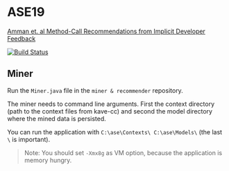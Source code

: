 # ASE19

[Amman et. al Method-Call Recommendations from Implicit Developer Feedback](https://doi.org/10.1145/2593728.2593730)

[![Build Status](https://travis-ci.org/advanced-software-engineering/Miner-Recommender.svg?branch=master)](https://travis-ci.org/mustard123/ASE19)

## Miner

Run the `Miner.java` file in the `miner & recommender` repository.

The miner needs to command line arguments. First the context directory (path to the context files from kave-cc) and second the model directory where the mined data is persisted.

You can run the application with `C:\ase\Contexts\ C:\ase\Models\` (the last `\` is important).

> Note: You should set `-Xmx8g` as VM option, because the application is memory hungry.
